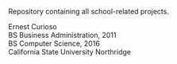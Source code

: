 Repository containing all school-related projects.

Ernest Curioso  
BS Business Administration, 2011  
BS Computer Science, 2016  
California State University Northridge  
